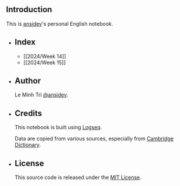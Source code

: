 ## Introduction

This is [ansidev](https://github.com/ansidev)'s personal English notebook.
- ## Index
	- [[2024/Week 14]]
	- [[2024/Week 15]]
- ## Author
  
  Le Minh Tri [@ansidev](https://ansidev.xyz/about).
- ## Credits
  
  This notebook is built using [Logseq](https://logseq.com/).
  
  Data are copied from various sources, especially from [Cambridge Dictionary](https://dictionary.cambridge.org/).
- ## License
  
  This source code is released under the [MIT License](./LICENSE).
